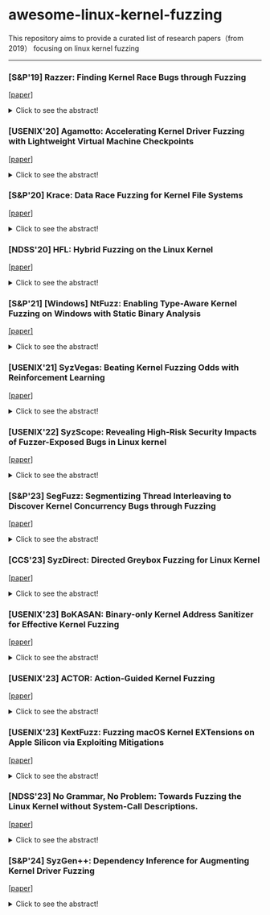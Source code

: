 # awesome-linux-kernel-fuzzing
This repository aims to provide a curated list of research papers（from 2019） focusing on linux kernel fuzzing

--------------------------------------------------------------------------------------------------------------------------
### [S&P'19] Razzer: Finding Kernel Race Bugs through Fuzzing

[[paper]](https://ieeexplore.ieee.org/stamp/stamp.jsp?tp=&arnumber=8835326)
<details>
  <summary>Click to see the abstract!</summary>
A data race in a kernel is an important class of bugs,  critically impacting the reliability and security of the associated  system.  As a result of a race, the kernel may become unresponsive.  Even worse, an attacker may launch a privilege escalation attack  to acquire root privileges.  In this paper, we propose RAZZER, a tool to find race bugs  in kernels.  The core of RAZZER is in guiding fuzz testing  towards potential data race spots in the kernel.  RAZZER employs  two techniques to find races efficiently: a static analysis and  a deterministic thread interleaving technique.  Using a static  analysis, RAZZER identifies over-approximated potential data  race spots, guiding the fuzzer to search for data races in the  kernel more efficiently.  Using the deterministic thread interleaving technique implemented at the hypervisor, RAZZER tames  the non-deterministic behavior of the kernel such that it can  deterministically trigger a race.  We implemented a prototype of RAZZER and ran the latest Linux kernel (from v4.16-rc3 to v4.18-  rc3) using RAZZER.  As a result, RAZZER discovered 30 new races  in the kernel, with 16 subsequently confirmed and accordingly  patched by kernel developers after they were reported.
</details>

### [USENIX'20] Agamotto: Accelerating Kernel Driver Fuzzing with Lightweight Virtual Machine Checkpoints

[[paper]](https://www.usenix.org/system/files/sec20-song.pdf)
<details>
  <summary>Click to see the abstract!</summary>
Kernel-mode drivers are challenging to analyze for vulnerabilities, yet play a critical role in maintaining the security  of OS kernels. Their wide attack surface, exposed via both  the system call interface and the peripheral interface, is often  found to be the most direct attack vector to compromise an OS  kernel. Researchers therefore have proposed many fuzzing  techniques to find vulnerabilities in kernel drivers. However,  the performance of kernel fuzzers is still lacking, for reasons  such as prolonged execution of kernel code, interference between test inputs, and kernel crashes. This paper proposes lightweight virtual machine checkpointing as a new primitive that enables high-throughput  kernel driver fuzzing. Our key insight is that kernel driver  fuzzers frequently execute similar test cases in a row, and that  their performance can be improved by dynamically creating  multiple checkpoints while executing test cases and skipping  parts of test cases using the created checkpoints. We built a  system, dubbed Agamotto, around the virtual machine checkpointing primitive and evaluated it by fuzzing the peripheral  attack surface of USB and PCI drivers in Linux. The results  are convincing. Agamotto improved the performance of the  state-of-the-art kernel fuzzer, Syzkaller, by 66.6% on average in fuzzing 8 USB drivers, and an AFL-based PCI fuzzer  by 21.6% in fuzzing 4 PCI drivers, without modifying their  underlying input generation algorithm.
</details>

### [S&P'20] Krace: Data Race Fuzzing for Kernel File Systems

[[paper]](https://ieeexplore.ieee.org/stamp/stamp.jsp?tp=&arnumber=9152693)
<details>
  <summary>Click to see the abstract!</summary>
Data races occur when two threads fail to use  proper synchronization when accessing shared data.  In kernel file  systems, which are highly concurrent by design, data races are  common mistakes and often wreak havoc on the users, causing  inconsistent states or data losses.  Prior fuzzing practices on file  systems have been effective in uncovering hundreds of bugs, but  they mostly focus on the sequential aspect of file system execution  and do not comprehensively explore the concurrency dimension  and hence, forgo the opportunity to catch data races.  In this paper, we bring coverage-guided fuzzing to the concurrency dimension with three new constructs: 1) a new coverage  tracking metric, alias coverage, specially designed to capture  the exploration progress in the concurrency dimension;  2) an  evolution algorithm for generating, mutating, and merging multithreaded syscall sequences as inputs for concurrency fuzzing;   and 3) a comprehensive lockset and happens-before modeling for  kernel synchronization primitives for precise data race detection.  These components are integrated into KRACE, an end-to-end  fuzzing framework that has discovered 23 data races in ext4,  btrfs, and the VFS layer so far, and 9 are confirmed to be harmful.
</details>

### [NDSS'20] HFL: Hybrid Fuzzing on the Linux Kernel

[[paper]](https://www.ndss-symposium.org/wp-content/uploads/2020/02/24018-paper.pdf)
<details>
  <summary>Click to see the abstract!</summary>
Hybrid fuzzing, combining symbolic execution and  fuzzing, is a promising approach for vulnerability discovery  because each approach can complement the other.  However,  we observe that applying hybrid fuzzing to kernel testing is  challenging because the following unique characteristics of the  kernel make a naive adoption of hybrid fuzzing inefficient: 1) having indirect control transfers determined by system call  arguments, 2) controlling and matching internal system state via  system calls, and 3) inferring nested argument type for invoking  system calls.  Failure to handling such challenges will render both  fuzzing and symbolic execution inefficient, and thereby, will result  in an inefficient hybrid fuzzing.  Although these challenges are  essential to both fuzzing and symbolic execution, to the best of  our knowledge, existing kernel testing approaches either naively  use each technique separately without handling such challenges  or imprecisely handle a part of challenges only by static analysis.  To this end, this paper proposes HFL, which not only  combines fuzzing with symbolic execution for hybrid fuzzing  but also addresses kernel-specific fuzzing challenges via three  distinct features: 1) converting indirect control transfers to direct  transfers, 2) inferring system call sequence to build a consistent  system state, and 3) identifying nested arguments types of system  calls.  As a result, HFL found 24 previously unknown vulnerabilities in recent Linux kernels.  Additionally, HFL achieves 15%  and 26% higher code coverage than Moonshine and Syzkaller,  respectively, and over kAFL/S2E/TriforceAFL, achieving even  four times better coverage, using the same amount of resources (CPU, time, etc.).  Regarding vulnerability discovery performance, HFL found 13 known vulnerabilities more than three times faster  than Syzkaller.
</details>

### [S&P'21] [Windows] NtFuzz: Enabling Type-Aware Kernel Fuzzing on Windows with Static Binary Analysis

[[paper]](https://ieeexplore.ieee.org/stamp/stamp.jsp?tp=&arnumber=9519448)
<details>
  <summary>Click to see the abstract!</summary>
Although it is common practice for kernel fuzzers to leverage type information of system calls, current Windows kernel fuzzers do not follow the practice as most system calls are private and largely undocumented.  In this paper, we present a practical static binary analyzer that automatically infers system call types on Windows at scale.  We incorporate our analyzer to NtFuzz, a type-aware Windows kernel fuzzing framework.  To our knowledge, this is the first practical fuzzing system that utilizes scalable binary analysis on a COTS OS.  With NtFuzz, we found 11 previously unknown kernel bugs, and earned $25,000 through the bug bounty program offered by Microsoft.  All these results confirm the practicality of our system as a kernel fuzzer.
</details>

### [USENIX'21] SyzVegas: Beating Kernel Fuzzing Odds with Reinforcement Learning

[[paper]](https://www.usenix.org/system/files/sec21-wang-daimeng.pdf)
<details>
  <summary>Click to see the abstract!</summary>
Fuzzing embeds a large number of decisions requiring finetuned and hard-coded parameters to maximize its efficiency. This is especially true for kernel fuzzing due to (1) OS kernels’ sheer size and complexity, (2) a unique syscall interface  that requires special handling (e.g., encoding explicit dependencies among syscalls), and (3) behaviors of inputs (i.e., test  cases) are often not reproducible due to the stateful nature of OS kernels. Hence, Syzkaller [14], the state-of-art gray-box  kernel fuzzer, incorporates numerous procedures, decision  points, and hard-coded parameters master-crafted by domain  experts. Unfortunately, hard-coded strategies cannot adjust  to factors such as different fuzzing environments/targets and  the dynamically changing potency of tasks and/or seeds, limiting the overall effectiveness of the fuzzer. In this paper,  we propose SYZVEGAS, a fuzzer that dynamically and automatically adapts two of the most critical decision points  in Syzkaller, task selection and seed selection, to remarkably  improve coverage reached per unit-time. SYZVEGAS’s adaptation leverages multi-armed-bandit (MAB) algorithms along  with a novel reward assessment model. Our extensive evaluations of SYZVEGAS on the latest Linux Kernel and its subsystems demonstrate that it (i) finds up to 38.7% more coverage  than the default Syzkaller, (ii) better discovers bugs/crashes (8 more unique crashes) and (iii) has very low 2.1% performance overhead. We reported our findings to Google’s Syzkaller team and are actively working on pushing our  changes upstream.
</details>

### [USENIX'22] SyzScope: Revealing High-Risk Security Impacts of Fuzzer-Exposed Bugs in Linux kernel

[[paper]](https://www.usenix.org/system/files/sec22-zou.pdf)
<details>
  <summary>Click to see the abstract!</summary>
Fuzzing has become one of the most effective bug finding approach for software. In recent years, 24*7 continuous fuzzing platforms have emerged to test critical  pieces of software, e.g., Linux kernel. Though capable of  discovering many bugs and providing reproducers (e.g.,  proof-of-concepts), a major problem is that they neglect a  critical function that should have been built-in, i.e., evaluation of a bug’s security impact. It is well-known that  the lack of understanding of security impact can lead to  delayed bug fixes as well as patch propagation. In this  paper, we develop SyzScope, a system that can automatically uncover new “high-risk” impacts given a bug  with seemingly “low-risk” impacts. From analyzing over  a thousand low-risk bugs on syzbot, SyzScope successfully determined that 183 low-risk bugs (more than 15%)  in fact contain high-risk impacts, e.g., control flow hijack  and arbitrary memory write, some of which still do not  have patches available yet.
</details>

### [S&P'23] SegFuzz: Segmentizing Thread Interleaving to Discover Kernel Concurrency Bugs through Fuzzing

[[paper]](https://ieeexplore.ieee.org/stamp/stamp.jsp?tp=&arnumber=10179398)
<details>
  <summary>Click to see the abstract!</summary>
Discovering kernel concurrency bugs through fuzzing is challenging. Identifying kernel concurrency bugs, as opposed to non-concurrency bugs, necessitates an analysis of possible interleavings between two or more threads. However, because the search space of thread interleaving is vast, it is impractical to investigate all conceivable thread interleavings. To explore the vast search space, most previous approaches perform random or simple heuristic searches without having coverage for thread interleaving or with an insufficient form of coverage. As a result, they either conduct wasteful searches with redundant executions or overlook concurrent bugs that their coverage cannot address.To overcome such limitations, we propose SegFuzz, a fuzzing framework for kernel concurrency bugs. When exploring the search space of thread interleavings, SegFuzz decomposes an entire thread interleaving into a set of segments, each of which represents an interleaving of the small number of instructions, and utilizes individual segments as interleaving coverage, called interleaving segment coverage. When searching for thread interleavings, SegFuzz mutates interleavings in explored interleaving segments to construct new thread interleavings that have not yet been explored. With SegFuzz, we discover new 21 concurrency bugs in Linux kernels, and demonstrate the efficiency of SegFuzz by showing that SegFuzz can identify known bugs on average 4.1 times quickly than the state-of-the-art approaches.
</details>

### [CCS'23] SyzDirect: Directed Greybox Fuzzing for Linux Kernel

[[paper]](https://dl.acm.org/doi/pdf/10.1145/3576915.3623146)
<details>
  <summary>Click to see the abstract!</summary>
Bug reports and patch commits are dramatically increasing for OS kernels, incentivizing a critical need for kernel-level bug  reproduction and patch testing.  Directed greybox fuzzing (DGF),  aiming to stress-test a specific part of code, is a promising approach  for bug reproduction and patch testing.  However, the existing DGF methods exclusively target user-space applications, presenting  intrinsic limitations in handling OS kernels.  In particular, these  methods cannot pinpoint the appropriate system calls and the  needed syscall parameter values to reach the target location,  resulting in low efficiency and waste of resources.  In this paper, we present SyzDirect, a DGF solution for the Linux kernel.  With a novel, scalable static analysis of the Linux  kernel, SyzDirect identifies valuable information such as correct  system calls and conditions on their arguments to reach the target  location.  During fuzzing, SyzDirect utilizes the static analysis  results to guide the generation and mutation of test cases, followed  by leveraging distance-based feedback for seed prioritization and  power scheduling.  We evaluated SyzDirect on upstream Linux  kernels for bug reproduction and patch testing.  The results show  that SyzDirect can reproduce 320% more bugs and reach 25.6%  more target patches than generic kernel fuzzers.  It also improves  the speed of bug reproduction and patch reaching by a factor of 154.3 and 680.9, respectively.
</details>

### [USENIX'23] BoKASAN: Binary-only Kernel Address Sanitizer for Effective Kernel Fuzzing

[[paper]](https://www.usenix.org/system/files/usenixsecurity23-cho.pdf)
<details>
  <summary>Click to see the abstract!</summary>
Fuzzing has become one of the most effective bug finding approach for software. In recent years, 24*7 continuous fuzzing platforms have emerged to test critical  pieces of software, e.g., Linux kernel. Though Kernel Address Sanitizer (KASAN), an invaluable tool for  finding use-after-free and out-of-bounds bugs in the Linux  kernel, needs the kernel source for compile-time instrumentation. To apply KASAN to closed-source systems, we should  develop a binary-only KASAN, which is challenging. A technique that uses binary rewriting and processor support to run KASAN for binary modules needs a KASAN-applied kernel, thereby still the kernel source. Dynamic instrumentation  offers an alternative way to it but greatly increases the performance overhead, rendering the kernel fuzzing impractical. To address these problems, we present the first practical,  binary-only KASAN named BoKASAN, which conducts address sanitization through dynamic instrumentation for the  entire kernel binaries efficiently. Our key idea is selective  sanitization, which identifies target processes to sanitize and  hooks the page fault mechanism for significantly reducing the  performance overhead of dynamic instrumentation. Our key  insight is that the kernel bugs are most relevant to the processes created by a fuzzer. Thus, BoKASAN deliberately sanitizes the target memory regions related to these processes and  leaves the remains unsanitized for effective kernel fuzzing. Our evaluation results show that BoKASAN is practical  on closed-source systems, achieving the compiler-level performance of KASAN even on binary-only kernels and modules. Compared to KASAN on the Linux kernel, BoKASAN  detected slightly more bugs in the Janus dataset and slightly  fewer bugs in the Syzkaller/SyzVegas dataset; and BoKASAN  found the same number of unique bugs in the 5-day fuzzing  and executed the similar number of basic blocks. For binary  modules on the Windows kernel and the Linux kernel, resp., BoKASAN was effective in finding bugs. An ablation result  shows that selective sanitization affected these outcomes.
</details>

### [USENIX'23] ACTOR: Action-Guided Kernel Fuzzing

[[paper]](https://www.usenix.org/system/files/usenixsecurity23-fleischer.pdf)
<details>
  <summary>Click to see the abstract!</summary>
Fuzzing reliably and efficiently finds bugs in software,  including operating system kernels. In general, higher code  coverage leads to the discovery of more bugs. This is why most  existing kernel fuzzers adopt strategies to generate a series of  inputs that attempt to greedily maximize the amount of code  that they exercise. However, simply executing code may not  be sufficient to reveal bugs that require specific sequences of  actions. Synthesizing inputs to trigger such bugs depends on  two aspects: (i) the actionsthe executed code takes, and (ii) the  order in which those actions are taken. An action is a high-level  operation, such as a heap allocation, that is performed by the  executed code and has a specific semantic meaning. ACTOR, our action-guided kernel fuzzing framework,  deviates from traditional methods. Instead of focusing on  code coverage optimization, our approach generates fuzzer  programs (inputs) that leverage our understanding of triggered  actions and their temporal relationships. Specifically, we  first capture actions that potentially operate on shared data  structures at different times. Then, we synthesize programs  using those actions as building blocks, guided by bug  templates expressed in our domain-specific language. We evaluated ACTOR on four different versions of the Linux  kernel, including two well-tested and frequently updated  long-term (5.4.206, 5.10.131) versions, a stable (5.19), and  the latest (6.2-rc5) release. Our evaluation revealed a total of 41 previously unknown bugs, of which 9 have already been  fixed. Interestingly, 15 (36.59%) of them were discovered in  less than a day.
</details>

### [USENIX'23] KextFuzz: Fuzzing macOS Kernel EXTensions on Apple Silicon via Exploiting Mitigations

[[paper]](https://www.usenix.org/system/files/usenixsecurity23-yin.pdf)
<details>
  <summary>Click to see the abstract!</summary>
macOS drivers, i.e., Kernel EXTensions (kext), are attractive attack targets for adversaries. However, automatically  discovering vulnerabilities in kexts is extremely challenging  because kexts are mostly closed-source, and the latest macOS  running on customized Apple Silicon has limited tool-chain  support. Most existing static analysis and dynamic testing  solutions cannot be applied to the latest macOS. In this paper,  we present the first smart fuzzing solution KextFuzz to detect  bugs in the latest macOS kexts running on Apple Silicon. Unlike existing driver fuzzing solutions, KextFuzz does not  require source code, execution traces, hypervisors, or hardware features (e.g., coverage tracing) and thus is universal  and practical. We note that macOS has deployed many mitigations, including pointer authentication, code signature, and  userspace kernel layer wrappers, to thwart potential attacks. These mitigations can provide extra knowledge and resources  for us to enable kernel fuzzing. KextFuzz exploits these mitigation schemes to instrument the binary for coverage tracking,  test privileged kext code that is guarded and infrequently accessed, and infer the type and semantic information of the  kext interfaces. KextFuzz has found 48 unique kernel bugs in  the macOS kexts and got five CVEs. Some bugs could cause  severe consequences like non-recoverable denial-of-service  or damages.
</details>

### [NDSS'23] No Grammar, No Problem: Towards Fuzzing the Linux Kernel without System-Call Descriptions.

[[paper]](https://www.ndss-symposium.org/wp-content/uploads/2023/02/ndss2023_f688_paper.pdf)
<details>
  <summary>Click to see the abstract!</summary>
The integrity of the entire computing ecosystem  depends on the security of our operating systems (OSes).  Unfortunately, due to the scale and complexity of OS code, hundreds  of security issues are found in OSes, every year [32].  As such,  operating systems have constantly been prime use-cases for  applying security-analysis tools.  In recent years, fuzz-testing has  appeared as the dominant technique for automatically finding  security issues in software.  As such, fuzzing has been adapted  to find thousands of bugs in kernels [14].  However, modern OS  fuzzers, such as Syzkaller, rely on precise, extensive, manuallycreated harnesses and grammars for each interface fuzzed within  the kernel.  Due to this reliance on grammars, current OS fuzzers  are faced with scaling-issues.  In this paper, we present FUZZNG, our generic approach to  fuzzing system-calls on OSes.  Unlike Syzkaller, FUZZNG does not  require intricate descriptions of system-call interfaces in order to  function.  Instead FUZZNG leverages fundamental kernel design  features in order to reshape and simplify the fuzzer’s input-space.  As such FUZZNG only requires a small config, for each new  target: essentially a list of files and system-call numbers the fuzzer  should explore.  We implemented FUZZNG for the Linux kernel.  Testing FUZZNG over 10 Linux components with extensive descriptions in Syzkaller showed that, on average, FUZZNG achieves 102.5% of Syzkaller’s coverage.  FUZZNG found 9 new bugs (5 in components that Syzkaller had already fuzzed extensively,  for years).  Additionally, FUZZNG’s lightweight configs are less  than 1.7% the size of Syzkaller’s manually-written grammars. Crucially, FUZZNG achieves this without initial seed-inputs, or  expert guidance.
</details>

### [S&P'24] SyzGen++: Dependency Inference for Augmenting Kernel Driver Fuzzing

[[paper]](https://ieeexplore.ieee.org/stamp/stamp.jsp?tp=&arnumber=10646807)
<details>
  <summary>Click to see the abstract!</summary>
In recent years, kernel fuzzing research has experienced a significant surge. Among various kernel fuzzers, Syzkaller stands out as the state-of-the-art tool, having identified over 5,000 bugs in the Linux kernel. Syzkaller’s success can be attributed to its utilization of manually-curated  syscall specifications provided by kernel experts. However, this  process is time-consuming and not scalable due to complex  input structures and unknown dependencies among syscalls. Consequently, a substantial portion of the kernel codebase,  specifically kernel drivers, lacks specifications, posing a significant security risk. In this paper, we introduce SyzGen++, an innovative  approach for automatically inferring dependencies between  syscalls and generating specifications without relying on existing test suites. Specifically, we define two fundamental building  blocks of insertion and lookup operations and their pairing  to accurately identify dependencies. We evaluated SyzGen++  against existing state-of-the-art techniques on both Linux  and macOS drivers. Our results demonstrate that SyzGen++  uncovered 245 more dependencies. Furthermore, SyzGen++  outperforms DIFUZE, KSG, and SyzDescribe in terms of code  coverage, achieving 71%, 67%, and 39% improvement on  average, respectively. Notably, our evaluation discovered 10  previously unknown bugs in Linux Kernel 6.2 using specifications generated by SyzGen++, resulting in 6 CVEs, which  demonstrates its effectiveness in identifying vulnerabilities.
</details>
